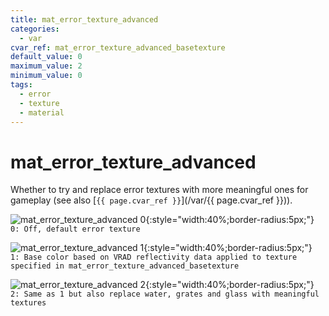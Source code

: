 ```yaml
---
title: mat_error_texture_advanced
categories:
  - var
cvar_ref: mat_error_texture_advanced_basetexture
default_value: 0
maximum_value: 2
minimum_value: 0
tags:
  - error
  - texture
  - material
---
```


# mat_error_texture_advanced

Whether to try and replace error textures with more meaningful ones for gameplay (see also [`{{ page.cvar_ref }}`](/var/{{ page.cvar_ref }})).

![mat_error_texture_advanced 0](/images/mat_error_texture_advanced/advanced_error_texture_0.jpg){:style="width:40%;border-radius:5px;"}  
`0: Off, default error texture`

![mat_error_texture_advanced 1](/images/mat_error_texture_advanced/advanced_error_texture_1.jpg){:style="width:40%;border-radius:5px;"}  
`1: Base color based on VRAD reflectivity data applied to texture specified in mat_error_texture_advanced_basetexture`

![mat_error_texture_advanced 2](/images/mat_error_texture_advanced/advanced_error_texture_2.jpg){:style="width:40%;border-radius:5px;"}  
`2: Same as 1 but also replace water, grates and glass with meaningful textures`
